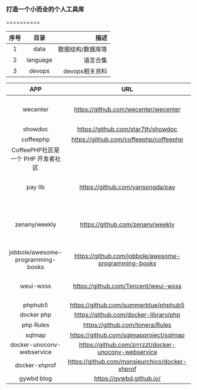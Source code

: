 ### 打造一个小而全的个人工具库
==========

| 序号 | 目录  | 描述 | 
| :-: | :-: | -: | 
| 1 | data | 数据结构/数据库等 | 
| 2 | language | 语言合集 | 
| 3 | devops | devops相关资料 | 


| APP | URL  | 描述 | 
| :-: | :-: | -: | 
| wecenter | https://github.com/wecenter/wecenter  | WeCenter 是一款知识型的社交化开源社区程序 | 
| showdoc | https://github.com/star7th/showdoc | [文档](https://www.showdoc.cc/web/#/help?page_id=14) | 
| coffeephp | https://github.com/coffeephp/coffeephp | 
CoffeePHP社区是一个 PHP 开发者社区 | 
| pay lib |https://github.com/yansongda/pay | 优雅的 Alipay 和 WeChat 的支付 SDK 扩展包 |
| zenany/weekly | https://github.com/zenany/weekly | 汇总平时看到的好文章，技术、产品、管理均有，尽量保证一周汇总一篇 |
| jobbole/awesome-programming-books | https://github.com/jobbole/awesome-programming-books | 经典编程书籍大全 |
| weui-wxss | https://github.com/Tencent/weui-wxss | WeUI for 小程序 为微信小程序量身设计 | 
| phphub5 | https://github.com/summerblue/phphub5 | - |
| docker php | https://github.com/docker-library/php | - | 
| php Rules | https://github.com/tonera/Rules | PHP简易规则引擎 | 
| sqlmap | https://github.com/sqlmapproject/sqlmap | http://sqlmap.org | 
| docker-unoconv-webservice | https://github.com/zrrrzzt/docker-unoconv-webservice | - |
| docker-xhprof | https://github.com/monsieurchico/docker-xhprof | - |
| gywbd blog | https://gywbd.github.io/ | - |
